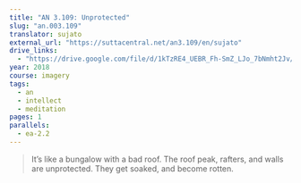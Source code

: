 ```yaml
---
title: "AN 3.109: Unprotected"
slug: "an.003.109"
translator: sujato
external_url: "https://suttacentral.net/an3.109/en/sujato"
drive_links:
  - "https://drive.google.com/file/d/1kTzRE4_UEBR_Fh-SmZ_LJo_7bNmht2Jv/view?usp=drivesdk"
year: 2018
course: imagery
tags:
  - an
  - intellect
  - meditation
pages: 1
parallels:
  - ea-2.2
---
```


> It’s like a bungalow with a bad roof. The roof peak, rafters, and walls are unprotected. They get soaked, and become rotten.
